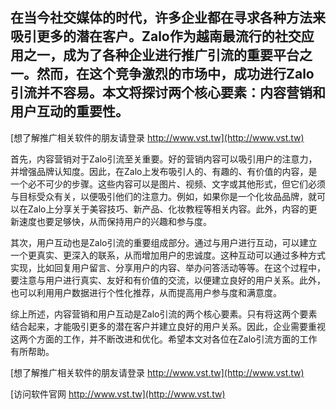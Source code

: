 ## **在当今社交媒体的时代，许多企业都在寻求各种方法来吸引更多的潜在客户。Zalo作为越南最流行的社交应用之一，成为了各种企业进行推广引流的重要平台之一。然而，在这个竞争激烈的市场中，成功进行Zalo引流并不容易。本文将探讨两个核心要素：内容营销和用户互动的重要性。**

[想了解推广相关软件的朋友请登录 http://www.vst.tw](http://www.vst.tw)

首先，内容营销对于Zalo引流至关重要。好的营销内容可以吸引用户的注意力，并增强品牌认知度。因此，在Zalo上发布吸引人的、有趣的、有价值的内容，是一个必不可少的步骤。这些内容可以是图片、视频、文字或其他形式，但它们必须与目标受众有关，以便吸引他们的注意力。例如，如果你是一个化妆品品牌，就可以在Zalo上分享关于美容技巧、新产品、化妆教程等相关内容。此外，内容的更新速度也要足够快，从而保持用户的兴趣和参与度。

其次，用户互动也是Zalo引流的重要组成部分。通过与用户进行互动，可以建立一个更真实、更深入的联系，从而增加用户的忠诚度。这种互动可以通过多种方式实现，比如回复用户留言、分享用户的内容、举办问答活动等等。在这个过程中，要注意与用户进行真实、友好和有价值的交流，以便建立良好的用户关系。此外，也可以利用用户数据进行个性化推荐，从而提高用户参与度和满意度。

综上所述，内容营销和用户互动是Zalo引流的两个核心要素。只有将这两个要素结合起来，才能吸引更多的潜在客户并建立良好的用户关系。因此，企业需要重视这两个方面的工作，并不断改进和优化。希望本文对各位在Zalo引流方面的工作有所帮助。

[想了解推广相关软件的朋友请登录 http://www.vst.tw](http://www.vst.tw)


[访问软件官网 http://www.vst.tw](http://www.vst.tw)
